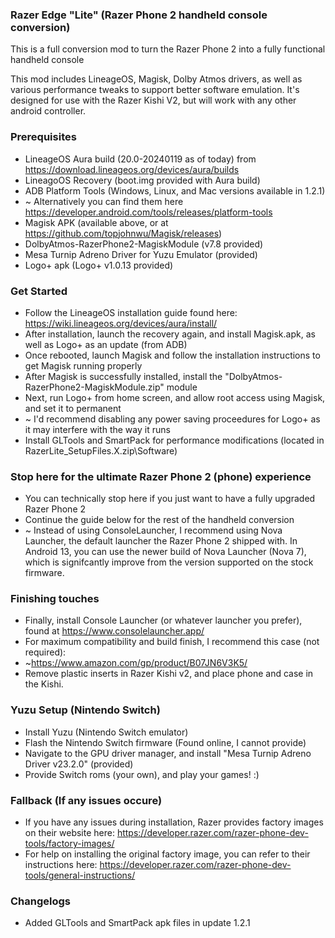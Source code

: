 ### Razer Edge "Lite" (Razer Phone 2 handheld console conversion)

This is a full conversion mod to turn the Razer Phone 2 into a fully functional handheld console

This mod includes LineageOS, Magisk, Dolby Atmos drivers, as well as various performance tweaks to support better software emulation. It's designed for use with the Razer Kishi V2, but will work with any other android controller.

### Prerequisites
- LineageOS Aura build (20.0-20240119 as of today) from https://download.lineageos.org/devices/aura/builds
- LineagoOS Recovery (boot.img provided with Aura build)
- ADB Platform Tools (Windows, Linux, and Mac versions available in 1.2.1)
- ~ Alternatively you can find them here https://developer.android.com/tools/releases/platform-tools
- Magisk APK (available above, or at https://github.com/topjohnwu/Magisk/releases)
- DolbyAtmos-RazerPhone2-MagiskModule (v7.8 provided)
- Mesa Turnip Adreno Driver for Yuzu Emulator (provided)
- Logo+ apk (Logo+ v1.0.13 provided)

### Get Started
- Follow the LineageOS installation guide found here: https://wiki.lineageos.org/devices/aura/install/
- After installation, launch the recovery again, and install Magisk.apk, as well as Logo+ as an update (from ADB)
- Once rebooted, launch Magisk and follow the installation instructions to get Magisk running properly
- After Magisk is successfully installed, install the "DolbyAtmos-RazerPhone2-MagiskModule.zip" module
- Next, run Logo+ from home screen, and allow root access using Magisk, and set it to permanent
- ~ I'd recommend disabling any power saving proceedures for Logo+ as it may interfere with the way it runs
- Install GLTools and SmartPack for performance modifications (located in RazerLite_SetupFiles.X.zip\Software)

### Stop here for the ultimate Razer Phone 2 (phone) experience
- You can technically stop here if you just want to have a fully upgraded Razer Phone 2
- Continue the guide below for the rest of the handheld conversion
- ~ Instead of using ConsoleLauncher, I recommend using Nova Launcher, the default launcher the Razer Phone 2 shipped with. In Android 13, you can use the newer build of Nova Launcher (Nova 7), which is signifcantly improve from the version supported on the stock firmware. 

### Finishing touches
- Finally, install Console Launcher (or whatever launcher you prefer), found at https://www.consolelauncher.app/
- For maximum compatibility and build finish, I recommend this case (not required):
- ~https://www.amazon.com/gp/product/B07JN6V3K5/
- Remove plastic inserts in Razer Kishi v2, and place phone and case in the Kishi. 

### Yuzu Setup (Nintendo Switch)
- Install Yuzu (Nintendo Switch emulator)
- Flash the Nintendo Switch firmware (Found online, I cannot provide)
- Navigate to the GPU driver manager, and install "Mesa Turnip Adreno Driver v23.2.0" (provided)
- Provide Switch roms (your own), and play your games! :)

### Fallback (If any issues occure)
- If you have any issues during installation, Razer provides factory images on their website here: https://developer.razer.com/razer-phone-dev-tools/factory-images/
- For help on installing the original factory image, you can refer to their instructions here: https://developer.razer.com/razer-phone-dev-tools/general-instructions/

### Changelogs
- Added GLTools and SmartPack apk files in update 1.2.1

